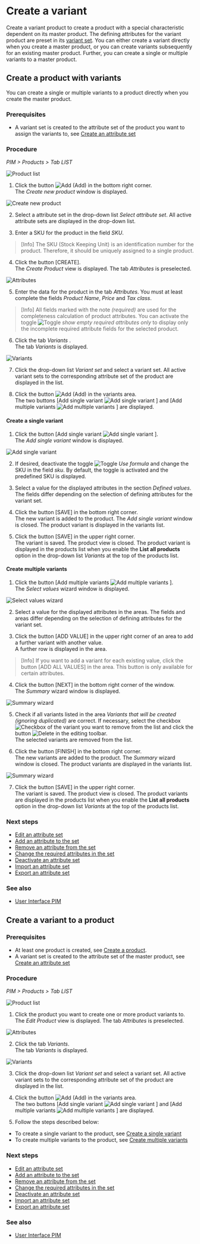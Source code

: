 # Create a variant

Create a variant product to create a product with a special characteristic dependent on its master product. The defining attributes for the variant product are preset in its [variant set](ManageVariantSet.md). You can either create a variant directly when you create a master product, or you can create variants subsequently for an existing master product. Further, you can create a single or multiple variants to a master product.


## Create a product with variants

You can create a single or multiple variants to a product directly when you create the master product.

### Prerequisites

- A variant set is created to the attribute set of the product you want to assign the variants to, see [Create an attribute set](ManageAttributeSet.md#create-an-attribute-set)

### Procedure
*PIM > Products > Tab LIST*

![Product list](/Assets/Screenshots/PIM/Products/List/Products.png "[Product list]")

1. Click the button ![Add](/Assets/Icons/Plus01.png "[Add]") (Add) in the bottom right corner.   
The *Create new product* window is displayed.

![Create new product](/Assets/Screenshots/PIM/Products/List/CreateNewProduct.png "[Create new product]")

2. Select a attribute set in the drop-down list *Select attribute set*. All active attribute sets are displayed in the drop-down list.

3. Enter a SKU for the product in the field *SKU*.

> [Info] The SKU (Stock Keeping Unit) is an identification number for the product. Therefore, it should be uniquely assigned to a single product.

4. Click the button [CREATE].   
The *Create Product* view is displayed. The tab *Attributes* is preselected.

![Attributes](/Assets/Screenshots/PIM/Products/List/Attributes/AttributesCreate.png "[Attributes]")

5. Enter the data for the product in the tab *Attributes*. You must at least complete the fields *Product Name*, *Price* and *Tax class*.   

> [Info] All fields marked with the note *(required)* are used for the completeness calculation of product attributes. You can activate the toggle ![Toggle](/Assets/Icons/Toggle.png "[Toggle]") *show empty required attributes only* to display only the incomplete required attribute fields for the selected product.

6. Click the tab *Variants* .   
The tab *Variants* is displayed.

![Variants](/Assets/Screenshots/PIM/Products/List/Varianten/VariantenEdit.png "[Variants]")

7. Click the drop-down list *Variant set* and select a variant set. All active variant sets to the corresponding attribute set of the product are displayed in the list.

8. Click the button ![Add](/Assets/Icons/Plus01.png "[Add]") (Add) in the variants area.   
The two buttons [Add single variant ![Add single variant](/Assets/Icons/Document.png "[Add single variant]") ] and [Add multiple variants ![Add multiple variants](/Assets/Icons/Documents.png "[Add multiple variants]") ] are displayed.


#### Create a single variant

1. Click the button [Add single variant ![Add single variant](/Assets/Icons/Document.png "[Add single variant]") ].   
The *Add single variant* window is displayed.

  ![Add single variant](/Assets/Screenshots/PIM/Products/List/Varianten/AddSingleVariant.png "[Add single variant]")

2. If desired, deactivate the toggle ![Toggle](/Assets/Icons/Toggle.png "[Toggle]") *Use formula* and change the SKU in the field *sku*. By default, the toggle is activated and the predefined SKU is displayed.   

3. Select a value for the displayed attributes in the section *Defined values*. The fields differ depending on the selection of defining attributes for the variant set.  

4. Click the button [SAVE] in the bottom right corner.   
  The new variant is added to the product. The *Add single variant* window is closed. The product variant is displayed in the variants list.

5. Click the button [SAVE] in the upper right corner.   
  The variant is saved. The product view is closed. The product variant is displayed in the products list when you enable the **List all products** option in the drop-down list *Variants* at the top of the products list.


#### Create multiple variants

1. Click the button [Add multiple variants ![Add multiple variants](/Assets/Icons/Documents.png "[Add multiple variants]") ].   
The *Select values* wizard window is displayed.

  ![Select values wizard](/Assets/Screenshots/PIM/Products/List/Varianten/AddMultipleVariants01.png "[Select values wizard]")

2. Select a value for the displayed attributes in the areas. The fields and areas differ depending on the selection of defining attributes for the variant set.

3. Click the button [ADD VALUE] in the upper right corner of an area to add a further variant with another value.   
A further row is displayed in the area.

 > [Info] If you want to add a variant for each existing value, click the button [ADD ALL VALUES] in the area. This button is only available for certain attributes.

4. Click the button [NEXT] in the bottom right corner of the window.   
  The *Summary* wizard window is displayed.

  ![Summary wizard](/Assets/Screenshots/PIM/Products/List/Varianten/AddMultipleVariants02.png "[Summary wizard]")

5. Check if all variants listed in the area *Variants that will be created (ignoring duplicated)* are correct. If necessary, select the checkbox ![Checkbox](/Assets/Icons/Checkbox.png "[Checkbox]") of the variant you want to remove from the list and click the button ![Delete](/Assets/Icons/Trash03.png "[Delete]") in the editing toolbar.   
  The selected variants are removed from the list.

6. Click the button [FINISH] in the bottom right corner.   
  The new variants are added to the product. The *Summary* wizard window is closed. The product variants are displayed in the variants list.

  ![Summary wizard](/Assets/Screenshots/PIM/Products/List/Varianten/AddMultipleVariants02.png "[Summary wizard]")


7. Click the button [SAVE] in the upper right corner.   
  The variant is saved. The product view is closed. The product variants are displayed in the products list when you enable the **List all products** option in the drop-down list *Variants* at the top of the products list.

### Next steps

- [Edit an attribute set](#edit-an-attribute-set)
- [Add an attribute to the set](#add-an-attribute-to-the-set)
- [Remove an attribute from the set](#remove-an-attribute-from-the-set)
- [Change the required attributes in the set](#change-the-required-attributes-in-the-set)
- [Deactivate an attribute set](#deactivate-an-attribute-set)
- [Import an attribute set](#import-an-attribute-set)
- [Export an attribute set](#export-an-attribute-set)

### See also

- [User Interface PIM](/PIM/UserInterface/00_UserInterface.md)



## Create a variant to a product


### Prerequisites

- At least one product is created, see [Create a product](#create-a-product).
- A variant set is created to the attribute set of the master product, see [Create an attribute set](ManageAttributeSet.md#create-an-attribute-set)

### Procedure
*PIM > Products > Tab LIST*

![Product list](/Assets/Screenshots/PIM/Products/List/Products.png "[Product list]")

1. Click the product you want to create one or more product variants to.   
  The *Edit Product* view is displayed. The tab *Attributes* is preselected.

  ![Attributes](/Assets/Screenshots/PIM/Products/List/Attributes/AttributesEdit.png "[Attributes]")

2. Click the tab *Variants*.   
  The tab *Variants* is displayed.

  ![Variants](/Assets/Screenshots/PIM/Products/List/Varianten/VariantenEdit.png "[Variants]")

3. Click the drop-down list *Variant set* and select a variant set. All active variant sets to the corresponding attribute set of the product are displayed in the list.

4. Click the button ![Add](/Assets/Icons/Plus01.png "[Add]") (Add) in the variants area.   
  The two buttons [Add single variant ![Add single variant](/Assets/Icons/Document.png "[Add single variant]") ] and [Add multiple variants ![Add multiple variants](/Assets/Icons/Documents.png "[Add multiple variants]") ] are displayed.

5. Follow the steps described below:
  - To create a single variant to the product, see [Create a single variant](#create-a-single-variant)
  - To create multiple variants to the product, see [Create multiple variants](#create-multiple-variants)


### Next steps

- [Edit an attribute set](#edit-an-attribute-set)
- [Add an attribute to the set](#add-an-attribute-to-the-set)
- [Remove an attribute from the set](#remove-an-attribute-from-the-set)
- [Change the required attributes in the set](#change-the-required-attributes-in-the-set)
- [Deactivate an attribute set](#deactivate-an-attribute-set)
- [Import an attribute set](#import-an-attribute-set)
- [Export an attribute set](#export-an-attribute-set)

### See also

- [User Interface PIM](/PIM/UserInterface/00_UserInterface.md)
